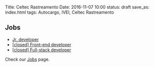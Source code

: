 Title: Celtec Rastreamento
Date: 2016-11-07 10:00
status: draft
save_as: index.html
tags: Autocargo, IVEI, Celtec Rastreamento

## Jobs

* [Jr. developer](|filename|jr_developer.md)
* [[closed] Front-end developer](|filename|frontend_developer.md)
* [[closed] Full-stack developer](|filename|fullstack_developer.md)

Check our [Jobs](|category|open-positions) page.

<br />
<br />
<br />
<br />
<br />
<br />
<br />
